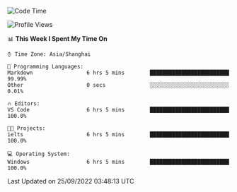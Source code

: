 <!--START_SECTION:waka-->
![Code Time](http://img.shields.io/badge/Code%20Time-200%20hrs%2016%20mins-blue)

![Profile Views](http://img.shields.io/badge/Profile%20Views-0-blue)

📊 **This Week I Spent My Time On** 

```text
⌚︎ Time Zone: Asia/Shanghai

💬 Programming Languages: 
Markdown                 6 hrs 5 mins        █████████████████████████   99.99% 
Other                    0 secs              ░░░░░░░░░░░░░░░░░░░░░░░░░   0.01%

🔥 Editors: 
VS Code                  6 hrs 5 mins        █████████████████████████   100.0%

🐱‍💻 Projects: 
ielts                    6 hrs 5 mins        █████████████████████████   100.0%

💻 Operating System: 
Windows                  6 hrs 5 mins        █████████████████████████   100.0%

```


 Last Updated on 25/09/2022 03:48:13 UTC
<!--END_SECTION:waka-->